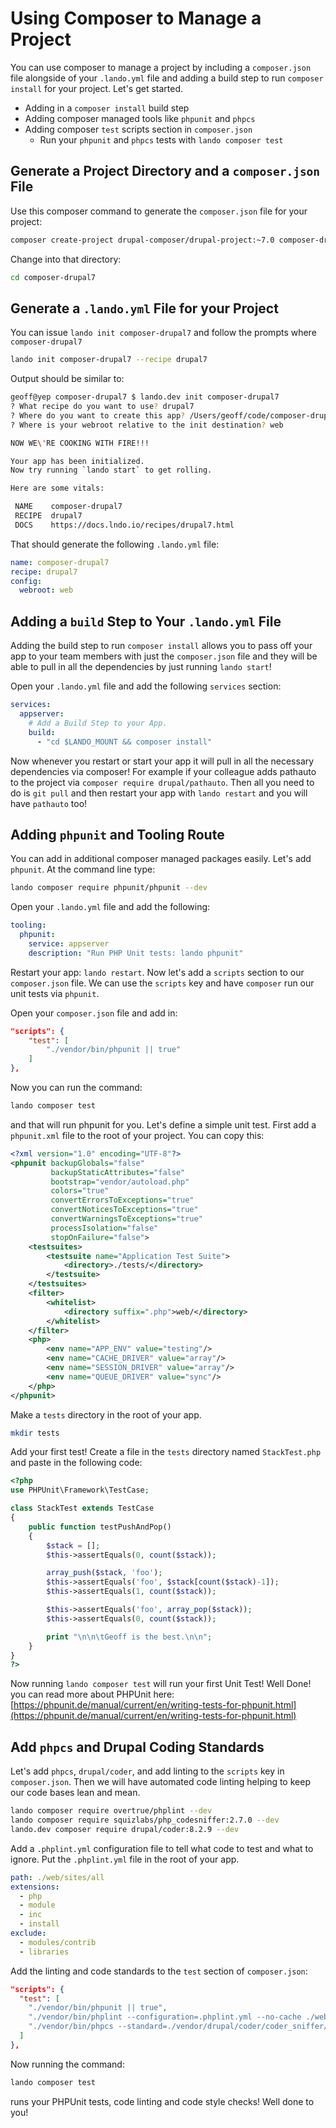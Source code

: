 Using Composer to Manage a Project
==================================

You can use composer to manage a project by including a `composer.json` file alongside of your `.lando.yml` file and adding a build step to run `composer install` for your project. Let's get started.

*   Adding in a `composer install` build step
*   Adding composer managed tools like `phpunit` and `phpcs`
*   Adding composer `test` scripts section in `composer.json`
    *   Run your `phpunit` and `phpcs` tests with `lando composer test`

Generate a Project Directory and a `composer.json` File
-------------------------------------------------------

Use this composer command to generate the `composer.json` file for your project:

```bash
composer create-project drupal-composer/drupal-project:~7.0 composer-drupal7 --stability dev --no-interaction
```

Change into that directory:

```bash
cd composer-drupal7
```

Generate a `.lando.yml` File for your Project
---------------------------------------------

You can issue `lando init composer-drupal7` and follow the prompts where `composer-drupal7`

```bash
lando init composer-drupal7 --recipe drupal7
```

Output should be similar to:

```bash
geoff@yep composer-drupal7 $ lando.dev init composer-drupal7
? What recipe do you want to use? drupal7
? Where do you want to create this app? /Users/geoff/code/composer-drupal7
? Where is your webroot relative to the init destination? web

NOW WE\'RE COOKING WITH FIRE!!!

Your app has been initialized.
Now try running `lando start` to get rolling.

Here are some vitals:

 NAME    composer-drupal7
 RECIPE  drupal7
 DOCS    https://docs.lndo.io/recipes/drupal7.html
```

That should generate the following `.lando.yml` file:

```yaml
name: composer-drupal7
recipe: drupal7
config:
  webroot: web

```

Adding a `build` Step to Your `.lando.yml` File
-----------------------------------------------

Adding the build step to run `composer install` allows you to pass off your app to your team members with just the `composer.json` file and they will be able to pull in all the dependencies by just running `lando start`!

Open your `.lando.yml` file and add the following `services` section:

```yaml
services:
  appserver:
    # Add a Build Step to your App.
    build:
      - "cd $LANDO_MOUNT && composer install"
```

Now whenever you restart or start your app it will pull in all the necessary dependencies via composer!  For example if your colleague adds pathauto to the project via `composer require drupal/pathauto`.  Then all you need to do is `git pull` and then restart your app with `lando restart` and you will have `pathauto` too!

Adding `phpunit` and Tooling Route
----------------------------------

You can add in additional composer managed packages easily. Let's add `phpunit`. At the command line type:

```bash
lando composer require phpunit/phpunit --dev
```

Open your `.lando.yml` file and add the following:

```yaml
tooling:
  phpunit:
    service: appserver
    description: "Run PHP Unit tests: lando phpunit"
```

Restart your app: `lando restart`. Now let's add a `scripts` section to our `composer.json` file. We can use the `scripts` key and have `composer` run our unit tests via `phpunit`.

Open your `composer.json` file and add in:

```json
"scripts": {
    "test": [
        "./vendor/bin/phpunit || true"
    ]
},
```

Now you can run the command:

```bash
lando composer test
```

and that will run phpunit for you.  Let's define a simple unit test. First add a `phpunit.xml` file to the root of your project. You can copy this:

```xml
<?xml version="1.0" encoding="UTF-8"?>
<phpunit backupGlobals="false"
         backupStaticAttributes="false"
         bootstrap="vendor/autoload.php"
         colors="true"
         convertErrorsToExceptions="true"
         convertNoticesToExceptions="true"
         convertWarningsToExceptions="true"
         processIsolation="false"
         stopOnFailure="false">
    <testsuites>
        <testsuite name="Application Test Suite">
            <directory>./tests/</directory>
        </testsuite>
    </testsuites>
    <filter>
        <whitelist>
            <directory suffix=".php">web/</directory>
        </whitelist>
    </filter>
    <php>
        <env name="APP_ENV" value="testing"/>
        <env name="CACHE_DRIVER" value="array"/>
        <env name="SESSION_DRIVER" value="array"/>
        <env name="QUEUE_DRIVER" value="sync"/>
    </php>
</phpunit>

```

Make a `tests` directory in the root of your app.

```bash
mkdir tests
```

Add your first test!  Create a file in the `tests` directory named `StackTest.php` and paste in the following code:

```php
<?php
use PHPUnit\Framework\TestCase;

class StackTest extends TestCase
{
    public function testPushAndPop()
    {
        $stack = [];
        $this->assertEquals(0, count($stack));

        array_push($stack, 'foo');
        $this->assertEquals('foo', $stack[count($stack)-1]);
        $this->assertEquals(1, count($stack));

        $this->assertEquals('foo', array_pop($stack));
        $this->assertEquals(0, count($stack));

        print "\n\n\tGeoff is the best.\n\n";
    }
}
?>
```

Now running `lando composer test` will run your first Unit Test! Well Done! you can read more about PHPUnit here: [https://phpunit.de/manual/current/en/writing-tests-for-phpunit.html](https://phpunit.de/manual/current/en/writing-tests-for-phpunit.html)

Add `phpcs` and Drupal Coding Standards
--------

Let's add `phpcs`, `drupal/coder`, and add linting to the `scripts` key in `composer.json`.  Then we will have automated code linting helping to keep our code bases lean and mean.

```bash
lando composer require overtrue/phplint --dev
lando composer require squizlabs/php_codesniffer:2.7.0 --dev
lando.dev composer require drupal/coder:8.2.9 --dev
```

Add a `.phplint.yml` configuration file to tell what code to test and what to ignore.  Put the `.phplint.yml` file in the root of your app.

```yaml
path: ./web/sites/all
extensions:
  - php
  - module
  - inc
  - install
exclude:
  - modules/contrib
  - libraries

```

Add the linting and code standards to the `test` section of `composer.json`:

```json
"scripts": {
  "test": [
    "./vendor/bin/phpunit || true",
    "./vendor/bin/phplint --configuration=.phplint.yml --no-cache ./web/sites/all/modules/custom",
    "./vendor/bin/phpcs --standard=./vendor/drupal/coder/coder_sniffer/Drupal ./web/sites/all/modules/custom --extensions=php,inc,module,install"
  ]
},
```

Now running the command:

```bash
lando composer test
```

runs your PHPUnit tests, code linting and code style checks! Well done to you!
